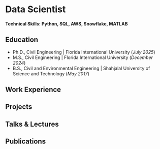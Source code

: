 # Data Scientist

#### Technical Skills: Python, SQL, AWS, Snowflake, MATLAB

## Education
- Ph.D., Civil Engineering | Florida International University (_July 2025_)								       		
- M.S., Civil Engineering	| Florida International University (_December 2024_)	 			        		
- B.S., Civil and Environmental Engineering | Shahjalal University of Science and Technology (_May 2017_)

## Work Experience

## Projects

## Talks & Lectures


## Publications


